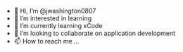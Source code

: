 - 👋 Hi, I’m @jwashington0807
- 👀 I’m interested in learning
- 🌱 I’m currently learning xCode
- 💞️ I’m looking to collaborate on application development
- 📫 How to reach me ...

<!---
jwashington0807/jwashington0807 is a ✨ special ✨ repository because its `README.md` (this file) appears on your GitHub profile.
You can click the Preview link to take a look at your changes.
--->
